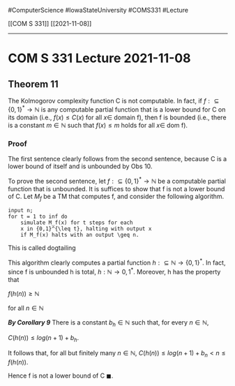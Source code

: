 #ComputerScience  #IowaStateUniversity  #COMS331 
#Lecture

[[COM S 331]] [[2021-11-08]]

---

# COM S 331 Lecture 2021-11-08


## Theorem 11

The Kolmogorov complexity function C is not computable. In fact, if  $f : \subseteq \{0,1\}^* \rightarrow \mathbb{N}$ is any computable partial function that is a lower bound for C on its domain (i.e., $f(x) \leq C(x)$ for all $x \in$ domain f), then f is bounded (i.e., there is a constant $m \in \mathbb{N}$ such that $f(x) \leq m$ holds for all $x \in$ dom f).

### Proof 

The first sentence clearly follows from the second sentence, because C is a lower bound of itself and is unbounded by Obs 10. 

To prove the second sentence, let $f : \subseteq \{0,1\}^* \rightarrow \mathbb{N}$ be a computable partial function that is unbounded. It is suffices to show that f is not a lower bound of C. Let $M_f$ be a TM that computes f, and consider the following algorithm. 

```
input n;
for t = 1 to inf do
	simulate M_f(x) for t steps for each
	x in {0,1}^{\leq t}, halting with output x
	if M_f(x) halts with an output \geq n.

```

This is called dogtailing

This algorithm clearly computes a partial function $h : \subseteq \mathbb{N} \rightarrow \{0,1\}^*$. In fact, since f is unbounded h is total, $h : \mathbb{N} \rightarrow {0,1}^*$. Moreover, h has the property that 

$f(h(n)) \geq \mathbb{N}$

for all $n \in \mathbb{N}$

***By Corollary 9***
There is a constant $b_h \in \mathbb{N}$ such that, for every $n \in \mathbb{N}$,

$C(h(n)) \leq log(n + 1) + b_h$. 

It follows that, for all  but finitely many $n \in \mathbb{N}$, 
$C(h(n))  \leq log(n + 1) + b_n < n \leq f(h(n))$.

Hence f is not a lower bound of C  $\blacksquare$.

